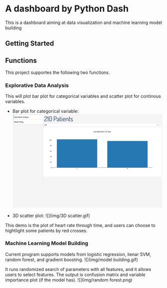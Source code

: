 # A dashboard by Python Dash
This is a dashboard aiming at data visualization and machine learning model building

## Getting Started

## Functions
This project supportes the following two functions.
### Explorative Data Analysis
This will plot bar plot for categorical variables and scatter plot for continous variables.

* Bar plot for categorical variable:
![](img/BarPlot.png)

* 3D scatter plot:
![](img/3D scatter.gif)

This demo is the plot of heart rate through time, and users can choose to hightlight some patients by red crosses.

### Machine Learning Model Building
Current program supports models from logistic regression, lienar SVM, random forest, and gradient boosting. 
![](img/model building.gif)

It runs randomized search of parameters with all features, and it allows users to select features. The output is confusion matrix and variable importance plot (if the model has).
![](img/random forest.png)

